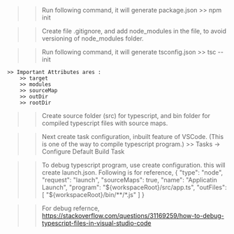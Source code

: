 >> Run following command, it will generate package.json
    >> npm init

>> Create file .gitignore, and add node_modules in the file, to avoid versioning of node_modules folder.

>> Run following command, it will generate tsconfig.json
    >> tsc --init

    >> Important Attributes ares :
        >> target
        >> modules
        >> sourceMap
        >> outDir
        >> rootDir

>> Create source folder (src) for typescript, and bin folder for compiled typescript files with source maps.


>> Next create task configuration, inbuilt feature of VSCode. (This is one of the way to compile typescript program.)
    >> Tasks -> Configure Default Build Task


>> To debug typescript program, use create configuration. this will create launch.json. Following is for reference,
    {
        "type": "node",
        "request": "launch",
        "sourceMaps": true,
        "name": "Applicatin Launch",
        "program": "${workspaceRoot}/src/app.ts",
        "outFiles": [
            "${workspaceRoot}/bin/**/*.js"
        ]
    }


>> For debug refernce, 
    https://stackoverflow.com/questions/31169259/how-to-debug-typescript-files-in-visual-studio-code